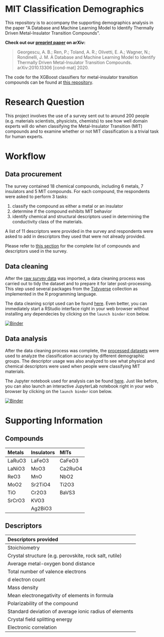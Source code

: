 # MIT Classification Demographics
This repository is to accompany the supporting demographics analysis in the paper 
"A Database and Machine Learning Model to Identify Thermally Driven Metal-Insulator Transition Compounds".

**Check out our [preprint paper](https://arxiv.org/abs/2010.13306) on arXiv:**

> Georgescu, A. B.; Ren, P.; Toland, A. R.; Olivetti, E. A.; Wagner, N.; Rondinelli, J. M. 
> A Database and Machine Learning Model to Identify Thermally Driven Metal-Insulator Transition Compounds. 
> arXiv:2010.13306 [cond-mat] 2020.

The code for the XGBoost classifiers for metal-insulator transition compounds can be found at 
[this repository](https://github.com/MTD-group/mit_model_code).

# Research Question
This project involves the use of a survey sent out to around 200 people (e.g. materials scientists, physicists, chemists) to see how well domain experts 
will do when classifying the Metal-Insulator Transition (MIT) compounds and to examine whether or not MIT classification is a trivial task for human experts.

# Workflow
## Data procurement
The survey contained 18 chemical compounds, including 6 metals, 7 insulators and 5 MIT compounds. 
For each compound, the respondents were asked to perform 3 tasks:  

1. classify the compound as either a metal or an insulator
2. determine if the compound exhibits MIT behavior
3. identify chemical and structural descriptors used in  determining  the  conductivity  class  of  the  materials.

A list of 11 descriptors were provided in the survey and respondents were asked to add in descriptors 
they used that were not already provided.

Please refer to [this section](#supporting-information) 
for the complete list of compounds and descriptors used in the survey.

## Data cleaning
After the [raw survey data](data/unprocessed/material_conductivity_survey.csv) 
was imported, a data cleaning process was carried out to tidy the dataset and to prepare it for 
later post-processing. This step used several packages from the [Tidyverse](https://www.tidyverse.org/) collection as implemented in the R programming language.

The data cleaning script used can be found [here](data_cleaning.R). 
Even better, you can immediately start a RStudio interface right in your web browser without installing any dependecies by clicking
on the `launch binder` icon below.

[![Binder](https://mybinder.org/badge_logo.svg)](https://mybinder.org/v2/gh/rpw199912j/mit_classification_demographics/master?urlpath=rstudio)

## Data analysis
After the data cleaning process was complete, the [processed datasets](data/processed) were used to analyze the classification accuracy 
by different demographic groups. The descriptor usage was also analyzed to see what physical and chemical descriptors were used when
people were classifying MIT materials.

The Jupyter notebook used for analysis can be found [here](mit_classification_survey_analysis.ipynb). 
Just like before, you can also launch an interactive JupyterLab notebook right in your web browser by clicking on the `launch binder` icon below.

[![Binder](https://mybinder.org/badge_logo.svg)](https://mybinder.org/v2/gh/rpw199912j/mit_classification_demographics/master?urlpath=lab/tree/mit_classification_survey_analysis.ipynb)
# Supporting Information
## Compounds
|Metals|Insulators|MITs|
|:-----|:---------|:---|
|LaRuO3|LaFeO3|CaFeO3|
|LaNiO3|MoO3|Ca2RuO4|
|ReO3|MnO|NbO2|
|MoO2|Sr2TiO4|Ti2O3|
|TiO|Cr2O3|BaVS3|
|SrCrO3|KVO3| |
| |Ag2BiO3| |'

## Descriptors
|Descriptors provided|
|:---------------|
|Stoichiometry|
|Crystal structure (e.g.  perovskite, rock salt, rutile)|
|Average metal-oxygen bond distance|
|Total number of valence electrons|
|d electron count|
|Mass density|
|Mean electronegativity of elements in formula|
|Polarizability of the compound|
|Standard deviation of average ionic radius of elements|
|Crystal field splitting energy|
|Electronic correlation|